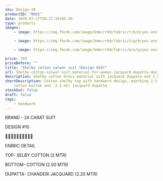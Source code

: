 ```yaml
---
sku: Design-10
productID: "0002"
date: 2020-07-27T10:17:19+05:30
type: products
images:
    - image: https://img.fkcdn.com/image/kmmcrrk0/fabric/f/m/d/yes-unstitched-design-10-sun-fashion-and-lifestyle-original-imagfh9gurwzg4bn.jpeg

    - image: https://img.fkcdn.com/image/kmmcrrk0/fabric/1/g/9/yes-unstitched-design-10-sun-fashion-and-lifestyle-original-imagfh9g52xffzyw.jpeg

    - image: https://img.fkcdn.com/image/kmmcrrk0/fabric/m/e/q/yes-unstitched-design-10-sun-fashion-and-lifestyle-original-imagfh9gj9cwgmuj.jpeg

price: 760
priceBefore: ""
title: "Shelby cotton salwar suit (Design #10)"
url: Shelby-cotton-salwar-suit-material-for-women-jacquard-dupatta-design10
description: Shelby cotton dress material with jacquard duppata and 2.5 mtr cotton bottom
shortDescription: Cotton shelby top with handwork design, matching 2.5 mtr
    cotton bottom and  2.2 mtr jacquard dupatta
stockOut: false
draft: false
tags:
    - handwork
---
```


BRAND - 24 CARAT SUIT

DESIGN #10

🌷🌷🌷🌷🌷🌷🌷🌷🌷🌷

FABRIC DETAIL

TOP- SELBY COTTON (2 MTR)

BOTTOM- COTTON (2.50 MTR)

DUPATTA- CHANDERI JACQUARD (2.20 MTR)
